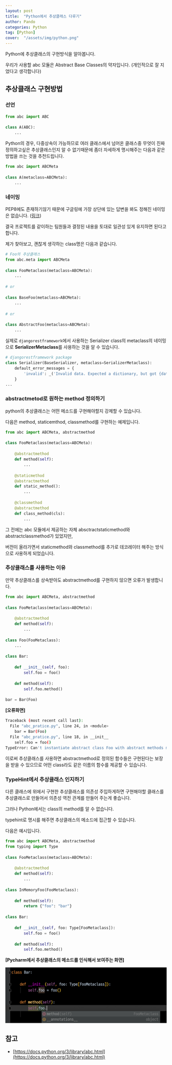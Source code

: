 ```yaml
---
layout: post
title:  "Python에서 추상클래스 다루기"
author: Pando
categories: Python
tag: [Python]
cover:  "/assets/img/python.png"
---
```


Python에 추상클래스의 구현방식을 알아봅니다.

우리가 사용할 abc 모듈은 Abstract Base Classes의 약자입니다. (개인적으로 잘 지었다고 생각합니다)

## 추상클래스 구현방법

### 선언

```python
from abc import ABC

class A(ABC):
    ...
```

Python의 경우, 다중상속이 가능하므로 여러 클래스에서 넘어온 클래스중 무엇이 진짜 정의하고싶은 추상클래스인지 알 수 없기때문에 좀더 자세하게 명시해주는 다음과 같은 방법을 쓰는 것을 추천드립니다.

```python
from abc import ABCMeta

class A(metaclass=ABCMeta):
    ...
```

### 네이밍

PEP8에도 존재하기않기 때문에 구글링에 가장 상단에 있는 답변을 봐도 정해진 네이밍은 없습니다. ([링크](https://stackoverflow.com/questions/10723839/python-naming-conventions-for-interfaces-and-abstract-classes))

결국 프로젝트를 같이하는 팀원들과 결정된 내용을 토대로 일관성 있게 유지하면 된다고 합니다.

제가 찾아보고, 괜찮게 생각하는 class명은 다음과 같습니다.

```python
# Foo의 추상클래스
from abc.meta import ABCMeta

class FooMetaclass(metaclass=ABCMeta):
    ...

# or

class BaseFoo(metaclass=ABCMeta):
    ...

# or

class AbstractFoo(metaclass=ABCMeta):
    ...
```

실제로 `djangorestframework`에서 사용하는 Serializer class의 metaclass의 네이밍으로 **SerializerMetaclass**를 사용하는 것을 알 수 있습니다.

```python
# djangorestframework package
class Serializer(BaseSerializer, metaclass=SerializerMetaclass):
    default_error_messages = {
        'invalid': _('Invalid data. Expected a dictionary, but got {datatype}.')
    }
...
```

### abstractmetod로 원하는 method 정의하기

python의 추상클래스는 어떤 메소드를 구현해야할지 강제할 수 있습니다.

다음은 method, staticemthod, classmethod를 구현하는 예제입니다.

```python
from abc import ABCMeta, abstractmethod

class FooMetaclass(metaclass=ABCMeta):

    @abstractmethod
    def method(self):
        ...

    @staticmethod
    @abstractmethod
    def static_method():
        ...

    @classmethod
    @abstractmethod
    def class_method(cls):
        ...
```

그 전에는 abc 모듈에서 제공하는 자체 absctractstaticmethod와 abstractclassmethod가 있었지만, 

버전이 올라가면서 staticmethod와 classmethod를 추가로 데코레이터 해주는 방식으로 사용하게 되었습니다.

### 추상클래스를 사용하는 이유

만약 추상클래스를 상속받아도 abstractmethod를 구현하지 않으면 오류가 발생합니다.

```python
from abc import ABCMeta, abstractmethod

class FooMetaclass(metaclass=ABCMeta):

    @abstractmethod
    def method(self):
        ...

class Foo(FooMetaclass):
    ...

class Bar:

    def __init__(self, foo):
        self.foo = foo()

    def method(self):
        self.foo.method()

bar = Bar(Foo)
```

**[오류화면]**

```bash
Traceback (most recent call last):
  File "abc_pratice.py", line 24, in <module>
    bar = Bar(Foo)
  File "abc_pratice.py", line 18, in __init__
    self.foo = foo()
TypeError: Can't instantiate abstract class Foo with abstract methods method
```

이로써 추상클래스를 사용하면 abstractmethod로 정의된 함수들은 구현된다는 보장을 받을 수 있으므로 어떤 class라도 같은 이름의 함수를 제공할 수 있습니다.

### TypeHint에서 추상클래스 인지하기

다른 클래스에 위에서 구현한 추상클래스를 의존성 주입하게하면 구현해야할 클래스를 추상클래스로 만들어서 의존성 역전 관계를 만들어 주는게 좋습니다.

그러나 Python에서는 class의 method를 알 수 없습니다. 

typehint로 명시를 해주면 추상클래스의 메소드에 접근할 수 있습니다.

다음은 예시입니다.

```python
from abc import ABCMeta, abstractmethod
from typing import Type

class FooMetaclass(metaclass=ABCMeta):

    @abstractmethod
    def method(self):
        ...

class InMemoryFoo(FooMetaclass):

    def method(self):
        return {"foo": "bar"}

class Bar:

    def __init__(self, foo: Type[FooMetaclass]):
        self.foo = foo()

    def method(self):
        self.foo.method()
```

**[Pycharm에서 추상클래스의 메소드를 인식해서 보여주는 화면]**

![type hint](/assets/img/python/abc/typehint.png)

## 참고

- [https://docs.python.org/3/library/abc.html](https://docs.python.org/3/library/abc.html)
